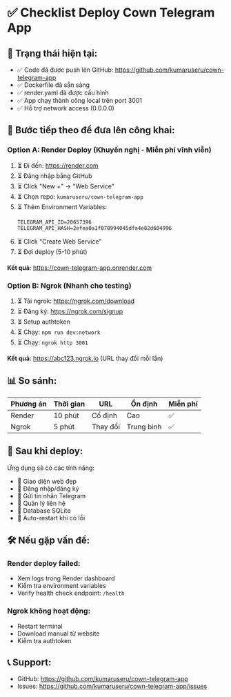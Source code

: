 # ✅ Checklist Deploy Cown Telegram App

## 🎯 Trạng thái hiện tại:
- ✅ Code đã được push lên GitHub: https://github.com/kumaruseru/cown-telegram-app
- ✅ Dockerfile đã sẵn sàng
- ✅ render.yaml đã được cấu hình
- ✅ App chạy thành công local trên port 3001
- ✅ Hỗ trợ network access (0.0.0.0)

## 🚀 Bước tiếp theo để đưa lên công khai:

### Option A: Render Deploy (Khuyến nghị - Miễn phí vĩnh viễn)
1. ⏳ Đi đến: https://render.com
2. ⏳ Đăng nhập bằng GitHub
3. ⏳ Click "New +" → "Web Service"
4. ⏳ Chọn repo: `kumaruseru/cown-telegram-app`
5. ⏳ Thêm Environment Variables:
   ```
   TELEGRAM_API_ID=20657396
   TELEGRAM_API_HASH=2efea0a1f070994045dfa4e82d604996
   ```
6. ⏳ Click "Create Web Service"
7. ⏳ Đợi deploy (5-10 phút)

**Kết quả**: https://cown-telegram-app.onrender.com

### Option B: Ngrok (Nhanh cho testing)
1. ⏳ Tải ngrok: https://ngrok.com/download
2. ⏳ Đăng ký: https://ngrok.com/signup
3. ⏳ Setup authtoken
4. ⏳ Chạy: `npm run dev:network`
5. ⏳ Chạy: `ngrok http 3001`

**Kết quả**: https://abc123.ngrok.io (URL thay đổi mỗi lần)

## 📊 So sánh:

| Phương án | Thời gian | URL | Ổn định | Miễn phí |
|-----------|-----------|-----|---------|----------|
| Render | 10 phút | Cố định | Cao | ✅ |
| Ngrok | 5 phút | Thay đổi | Trung bình | ✅ |

## 🎉 Sau khi deploy:

Ứng dụng sẽ có các tính năng:
- 📱 Giao diện web đẹp
- 🔐 Đăng nhập/đăng ký
- 📨 Gửi tin nhắn Telegram
- 👥 Quản lý liên hệ
- 💾 Database SQLite
- 🔄 Auto-restart khi có lỗi

## 🛠️ Nếu gặp vấn đề:

### Render deploy failed:
- Xem logs trong Render dashboard
- Kiểm tra environment variables
- Verify health check endpoint: `/health`

### Ngrok không hoạt động:
- Restart terminal
- Download manual từ website
- Kiểm tra authtoken

## 📞 Support:
- GitHub: https://github.com/kumaruseru/cown-telegram-app
- Issues: https://github.com/kumaruseru/cown-telegram-app/issues

